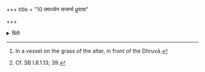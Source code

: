 +++
title = "10 तमाज्येन सन्तर्प्य ध्रुवाया"

+++

<details><summary>थिते</summary>

10. Having anointed (that portion) with ghee, he keeps it[^1] near the Dhruva.[^2]  

[^1]: In a vessel on the grass of the altar, in front of the Dhruvā.  

[^2]: Cf. SB I.8.1.13; 39.
</details>
